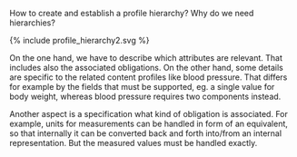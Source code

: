 How to create and establish a profile hierarchy?
Why do we need hierarchies?

<div width="400px">
{% include profile_hierarchy2.svg %}
</div>

On the one hand, we have to describe which attributes are relevant.
That includes also the associated obligations.
On the other hand, some details are specific to the related content profiles like blood pressure. That differs for example by the fields that must be supported, eg. a single value for body weight, whereas blood pressure requires two components instead.

Another aspect is a specification what kind of obligation is associated.
For example, units for measurements can be handled in form of an equivalent, so that internally it can be converted back and forth into/from an internal representation. But the measured values must be handled exactly.
